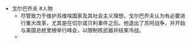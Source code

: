 - 戈尔巴乔夫 #人物
	- 尽管致力于维护苏维埃国家及其社会主义理想，戈尔巴乔夫认为有必要进行重大改革，尤其是在切尔诺贝利事件之后。他退出了苏阿战争，并开始与美国总统里根举行峰会，以限制核武器并结束冷战。
	-